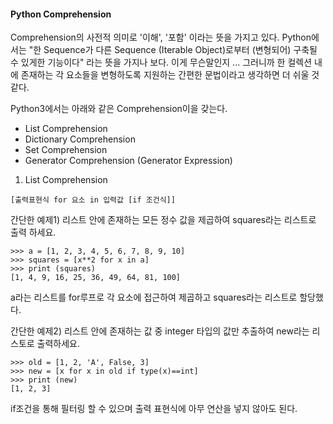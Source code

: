 ####  Python Comprehension

Comprehension의 사전적 의미로 '이해', '포함' 이라는 뜻을 가지고 있다.
Python에서는 "한 Sequence가 다른 Sequence (Iterable Object)로부터 (변형되어) 구축될 수 있게한 기능이다" 라는 뜻을 가지나 보다. 이게 무슨말인지 ...
그러니까 한 컬렉션 내에 존재하는 각 요소들을 변형하도록 지원하는 간편한 문법이라고 생각하면 더 쉬울 것 같다.

Python3에서는 아래와 같은 Comprehension이을 갖는다.
- List Comprehension
- Dictionary Comprehension
- Set Comprehension
- Generator Comprehension (Generator Expression)
      
1. List Comprehension
```
[출력표현식 for 요소 in 입력값 [if 조건식]]
```
간단한 예제1) 리스트 안에 존재하는 모든 정수 값을 제곱하여 squares라는 리스트로 출력 하세요.
```
>>> a = [1, 2, 3, 4, 5, 6, 7, 8, 9, 10]
>>> squares = [x**2 for x in a]
>>> print (squares)
[1, 4, 9, 16, 25, 36, 49, 64, 81, 100]
```
a라는 리스트를 for루프로 각 요소에 접근하여 제곱하고 squares라는 리스트로 할당했다.

간단한 예제2) 리스트 안에 존재하는 값 중 integer 타입의 값만 추출하여 new라는 리스토로 출력하세요.
```
>>> old = [1, 2, 'A', False, 3]
>>> new = [x for x in old if type(x)==int]
>>> print (new)
[1, 2, 3]
```
if조건을 통해 필터링 할 수 있으며 출력 표현식에 아무 연산을 넣지 않아도 된다.


